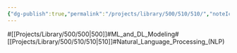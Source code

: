 ```yaml
---
{"dg-publish":true,"permalink":"/projects/library/500/510/510/","noteIcon":"0","created":"2024-02-13T18:47:32.307+09:00","updated":"2024-02-26T21:19:26.993+09:00"}
---
```


#[[Projects/Library/500/500\|500]]#ML_and_DL_Modeling#[[Projects/Library/500/510/510\|510]]#Natural_Language_Processing_(NLP)

